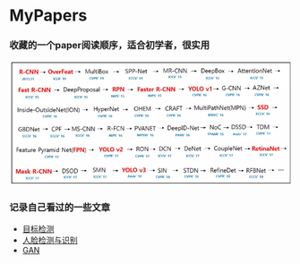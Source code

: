 # MyPapers
### 收藏的一个paper阅读顺序，适合初学者，很实用
![收藏的一个paper阅读顺序](https://github.com/PLLLLLLL/MyPapers/blob/master/papers.PNG)

### 记录自己看过的一些文章
- [目标检测](https://github.com/PLLLLLLL/MyPapers/tree/master/ObjectDetection)
- [人脸检测与识别](https://github.com/PLLLLLLL/MyPapers/tree/master/Face)
- [GAN](https://github.com/PLLLLLLL/MyPapers/tree/master/GAN)
